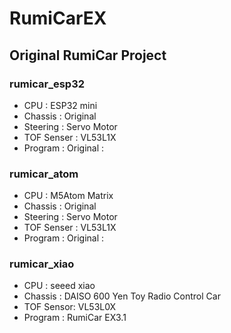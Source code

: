 # RumiCarEX
## Original RumiCar Project

### rumicar_esp32

- CPU        : ESP32 mini
- Chassis    : Original
- Steering   : Servo Motor 
- TOF Senser : VL53L1X
- Program    : Original
      :

### rumicar_atom

- CPU        : M5Atom Matrix
- Chassis    : Original
- Steering   : Servo Motor 
- TOF Senser : VL53L1X
- Program    : Original
      :
      
### rumicar_xiao

 - CPU       : seeed xiao
 - Chassis   : DAISO 600 Yen Toy Radio Control Car
 - TOF Sensor: VL53L0X
 - Program   : RumiCar EX3.1